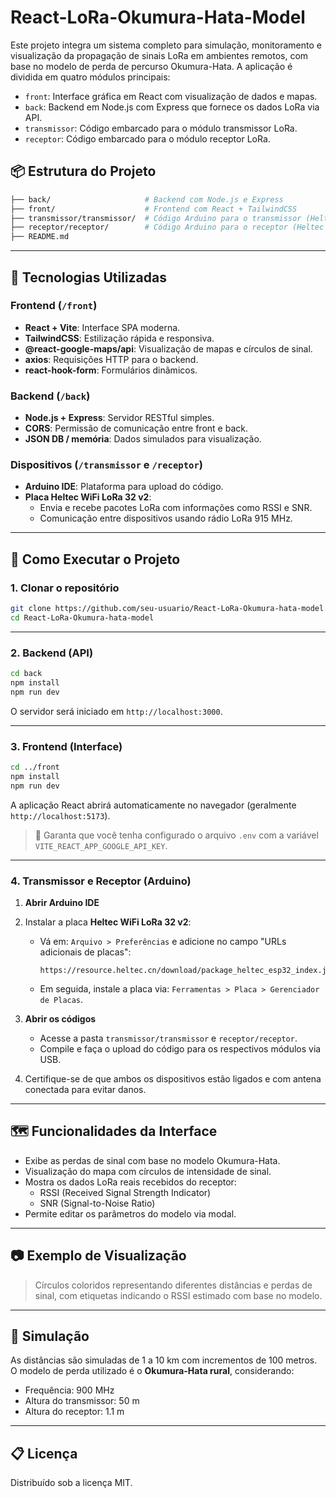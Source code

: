 # React-LoRa-Okumura-Hata-Model

Este projeto integra um sistema completo para simulação, monitoramento e visualização da propagação de sinais LoRa em ambientes remotos, com base no modelo de perda de percurso Okumura-Hata. A aplicação é dividida em quatro módulos principais:

- `front`: Interface gráfica em React com visualização de dados e mapas.
- `back`: Backend em Node.js com Express que fornece os dados LoRa via API.
- `transmissor`: Código embarcado para o módulo transmissor LoRa.
- `receptor`: Código embarcado para o módulo receptor LoRa.

## 📦 Estrutura do Projeto

```bash
├── back/                     # Backend com Node.js e Express
├── front/                    # Frontend com React + TailwindCSS
├── transmissor/transmissor/  # Código Arduino para o transmissor (Heltec WiFi LoRa 32 v2)
├── receptor/receptor/        # Código Arduino para o receptor (Heltec WiFi LoRa 32 v2)
├── README.md
```

---

## 🧠 Tecnologias Utilizadas

### Frontend (`/front`)
- **React + Vite**: Interface SPA moderna.
- **TailwindCSS**: Estilização rápida e responsiva.
- **@react-google-maps/api**: Visualização de mapas e círculos de sinal.
- **axios**: Requisições HTTP para o backend.
- **react-hook-form**: Formulários dinâmicos.

### Backend (`/back`)
- **Node.js + Express**: Servidor RESTful simples.
- **CORS**: Permissão de comunicação entre front e back.
- **JSON DB / memória**: Dados simulados para visualização.

### Dispositivos (`/transmissor` e `/receptor`)
- **Arduino IDE**: Plataforma para upload do código.
- **Placa Heltec WiFi LoRa 32 v2**:
  - Envia e recebe pacotes LoRa com informações como RSSI e SNR.
  - Comunicação entre dispositivos usando rádio LoRa 915 MHz.

---

## 🚀 Como Executar o Projeto

### 1. Clonar o repositório

```bash
git clone https://github.com/seu-usuario/React-LoRa-Okumura-hata-model.git
cd React-LoRa-Okumura-hata-model
```

---

### 2. Backend (API)

```bash
cd back
npm install
npm run dev
```

O servidor será iniciado em `http://localhost:3000`.

---

### 3. Frontend (Interface)

```bash
cd ../front
npm install
npm run dev
```

A aplicação React abrirá automaticamente no navegador (geralmente `http://localhost:5173`).

> 📌 Garanta que você tenha configurado o arquivo `.env` com a variável `VITE_REACT_APP_GOOGLE_API_KEY`.

---

### 4. Transmissor e Receptor (Arduino)

1. **Abrir Arduino IDE**
2. Instalar a placa **Heltec WiFi LoRa 32 v2**:
   - Vá em: `Arquivo > Preferências` e adicione no campo "URLs adicionais de placas":
     ```
     https://resource.heltec.cn/download/package_heltec_esp32_index.json
     ```
   - Em seguida, instale a placa via: `Ferramentas > Placa > Gerenciador de Placas`.

3. **Abrir os códigos**
   - Acesse a pasta `transmissor/transmissor` e `receptor/receptor`.
   - Compile e faça o upload do código para os respectivos módulos via USB.

4. Certifique-se de que ambos os dispositivos estão ligados e com antena conectada para evitar danos.

---

## 🗺️ Funcionalidades da Interface

- Exibe as perdas de sinal com base no modelo Okumura-Hata.
- Visualização do mapa com círculos de intensidade de sinal.
- Mostra os dados LoRa reais recebidos do receptor:
  - RSSI (Received Signal Strength Indicator)
  - SNR (Signal-to-Noise Ratio)
- Permite editar os parâmetros do modelo via modal.

---

## 📷 Exemplo de Visualização

> Círculos coloridos representando diferentes distâncias e perdas de sinal, com etiquetas indicando o RSSI estimado com base no modelo.

---

## 🧪 Simulação

As distâncias são simuladas de 1 a 10 km com incrementos de 100 metros. O modelo de perda utilizado é o **Okumura-Hata rural**, considerando:
- Frequência: 900 MHz
- Altura do transmissor: 50 m
- Altura do receptor: 1.1 m

---

## 📋 Licença

Distribuído sob a licença MIT.

